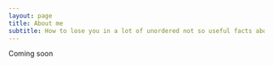 ```yaml
---
layout: page
title: About me
subtitle: How to lose you in a lot of unordered not so useful facts about myself
---
```


Coming soon
